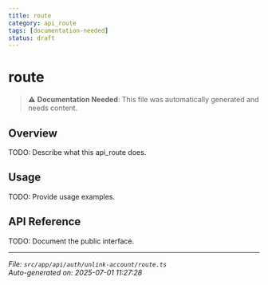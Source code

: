 ```yaml
---
title: route
category: api_route
tags: [documentation-needed]
status: draft
---
```


# route

> ⚠️ **Documentation Needed**: This file was automatically generated and needs content.

## Overview

TODO: Describe what this api_route does.

## Usage

TODO: Provide usage examples.

## API Reference

TODO: Document the public interface.

---

*File: `src/app/api/auth/unlink-account/route.ts`*  
*Auto-generated on: 2025-07-01 11:27:28*
